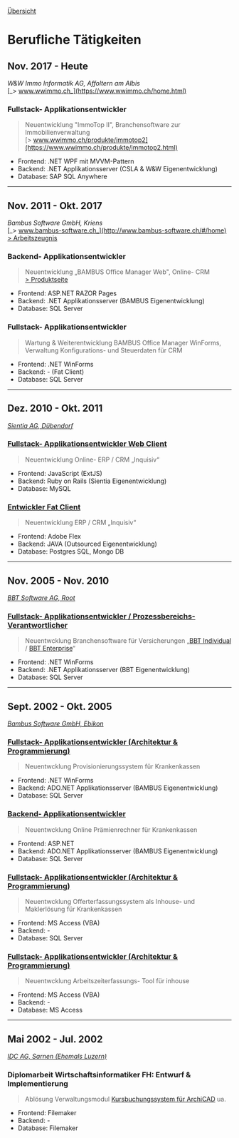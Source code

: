 [Übersicht](README.md)

# Berufliche Tätigkeiten

## Nov. 2017 - Heute

_W&W Immo Informatik AG, Affoltern am Albis_  
[_\> www.wwimmo.ch_](https://www.wwimmo.ch/home.html)

### Fullstack- Applikationsentwickler

> Neuentwicklung "ImmoTop II", Branchensoftware zur Immobilienverwaltung  
[\> www.wwimmo.ch/produkte/immotop2](https://www.wwimmo.ch/produkte/immotop2.html)
* Frontend: .NET WPF mit MVVM-Pattern
* Backend: .NET Applikationsserver (CSLA & W&W Eigenentwicklung)
* Database: SAP SQL Anywhere

---

## Nov. 2011 - Okt. 2017

_Bambus Software GmbH, Kriens_  
[_\> www.bambus-software.ch_](http://www.bambus-software.ch/#/home)  
[\> Arbeitszeugnis](/docs/Arbeitszeugnisse/2016_Bambus_GmbH.pdf)
### Backend- Applikationsentwickler


> Neuentwicklung „BAMBUS Office Manager Web", Online- CRM  
[\> Produktseite](http://www.bambus-software.ch/#/software-loesung/bambus-office-manager)
* Frontend: ASP.NET RAZOR Pages
* Backend: .NET Applikationsserver (BAMBUS Eigenentwicklung)
* Database: SQL Server

### Fullstack- Applikationsentwickler

> Wartung & Weiterentwicklung BAMBUS Office Manager WinForms, Verwaltung Konfigurations- und Steuerdaten für CRM
* Frontend: .NET WinForms
* Backend: - (Fat Client)
* Database: SQL Server

---

## Dez. 2010 - Okt. 2011

[_Sientia AG, Dübendorf_](www.scayla.com)

### [Fullstack- Applikationsentwickler Web Client](/docs/Arbeitszeugnisse/2011_SientiaAG.pdf)

> Neuentwicklung Online- ERP / CRM „Inquisiv“
* Frontend: JavaScript (ExtJS)
* Backend: Ruby on Rails (Sientia Eigenentwicklung)
* Database: MySQL

### [Entwickler Fat Client](/docs/Arbeitszeugnisse/2011_SientiaAG.pdf)

> Neuentwicklung ERP / CRM „Inquisiv“
* Frontend: Adobe Flex
* Backend: JAVA (Outsourced Eigenentwicklung)
* Database: Postgres SQL, Mongo DB

---

## Nov. 2005 - Nov. 2010

[_BBT Software AG, Root_](http://www.bbtsoftware.ch/)

### [Fullstack- Applikationsentwickler / Prozessbereichs- Verantwortlicher](/docs/Arbeitszeugnisse/2010_BBTAG.pdf)

> Neuentwcklung Branchensoftware für Versicherungen „[BBT Individual](http://www.bbtsoftware.ch/kranken-versicherung.html) / [BBT Enterprise](http://www.bbtsoftware.ch/unfall-versicherung.html)“
* Frontend: .NET WinForms
* Backend: .NET Applikationsserver (BBT Eigenentwicklung)
* Database: SQL Server

---

## Sept. 2002 - Okt. 2005

[_Bambus Software GmbH, Ebikon_](http://www.bambus-software.ch/#/home)

### [Fullstack- Applikationsentwickler (Architektur & Programmierung)](docs/Arbeitszeugnisse/2005_BambusGmbH.pdf)

> Neuentwcklung Provisionierungssystem für Krankenkassen
* Frontend: .NET WinForms
* Backend: ADO.NET Applikationsserver (BAMBUS Eigenentwicklung)
* Database: SQL Server

### [Backend- Applikationsentwickler](/docs/Arbeitszeugnisse/2016_Bambus_GmbH.pdf)

> Neuentwcklung Online Prämienrechner für Krankenkassen
* Frontend: ASP.NET
* Backend: ADO.NET Applikationsserver (BAMBUS Eigenentwicklung)
* Database: SQL Server

### [Fullstack- Applikationsentwickler (Architektur & Programmierung)](/docs/Arbeitszeugnisse/2016_Bambus_GmbH.pdf)

> Neuentwcklung Offerterfassungssystem als Inhouse- und Maklerlösung für Krankenkassen
* Frontend: MS Access (VBA)
* Backend: -
* Database: SQL Server

### [Fullstack- Applikationsentwickler (Architektur & Programmierung)](/docs/Arbeitszeugnisse/2016_Bambus_GmbH.pdf)

> Neuentwcklung Arbeitszeiterfassungs- Tool für inhouse 
* Frontend: MS Access (VBA)
* Backend: -
* Database: MS Access

---

## Mai 2002 - Jul. 2002

[_IDC AG, Sarnen (Ehemals Luzern)_](http://www.idc.ch/)

### Diplomarbeit Wirtschaftsinformatiker FH: Entwurf & Implementierung

> Ablösung Verwaltungsmodul [Kursbuchungssystem für ArchiCAD](http://www.ac-academy.ch/) ua.
* Frontend: Filemaker
* Backend: -
* Database: Filemaker
